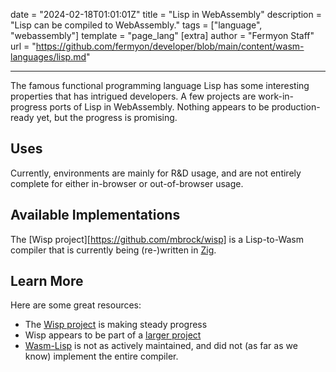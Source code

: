 date = "2024-02-18T01:01:01Z"
title = "Lisp in WebAssembly"
description = "Lisp can be compiled to WebAssembly."
tags = ["language", "webassembly"]
template = "page_lang"
[extra]
author = "Fermyon Staff"
url = "https://github.com/fermyon/developer/blob/main/content/wasm-languages/lisp.md"

---

The famous functional programming language Lisp has some interesting properties that has intrigued developers. A few projects are work-in-progress ports of Lisp in WebAssembly. Nothing appears to be production-ready yet, but the progress is promising.

## Uses

Currently, environments are mainly for R&D usage, and are not entirely complete for either in-browser or out-of-browser usage.

## Available Implementations

The [Wisp project][https://github.com/mbrock/wisp] is a Lisp-to-Wasm compiler that is currently being (re-)written in [Zig](/wasm-languages/zig).

## Learn More

Here are some great resources:

- The [Wisp project](https://github.com/mbrock/wisp) is making steady progress
- Wisp appears to be part of a [larger project](https://github.com/nodfur/os)
- [Wasm-Lisp](https://github.com/rolfrm/wasm-lisp) is not as actively maintained, and did not (as far as we know) implement the entire compiler.